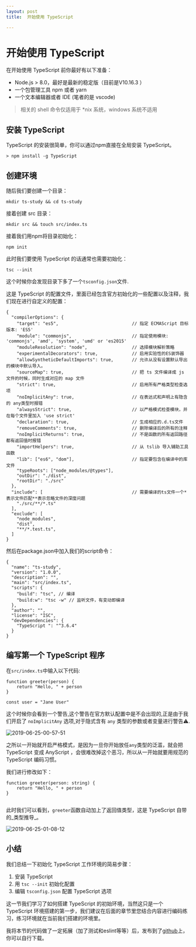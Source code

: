 ```yaml
---
layout: post
title:  开始使用 TypeScript

---
```



# 开始使用 TypeScript

在开始使用 TypeScript 前你最好有以下准备：

* Node.js > 8.0，最好是最新的稳定版（目前是V10.16.3 ）
* 一个包管理工具 npm 或者 yarn
* 一个文本编辑器或者 IDE \(笔者的是 vscode\)

> 相关的 shell 命令仅适用于 \*nix 系统，windows 系统不适用

## 安装 TypeScript

TypeScript 的安装很简单，你可以通过npm直接在全局安装 TypeScript。

```
> npm install -g TypeScript

```

## 创建环境

随后我们要创建一个目录：

```
mkdir ts-study && cd ts-study

```

接着创建 src 目录：

```
mkdir src && touch src/index.ts

```

接着我们用npm将目录初始化：

```
npm init

```

此时我们要使用 TypeScript 的话通常也需要初始化：

```
tsc --init

```

这个时候你会发现目录下多了一个`tsconfig.json`文件.

这是 TypeScript 的配置文件，里面已经包含官方初始化的一些配置以及注释，我们现在进行自定义的配置：

```
{
  "compilerOptions": {
    "target": "es5",                            // 指定 ECMAScript 目标版本: 'ES5'
    "module": "commonjs",                       // 指定使用模块: 'commonjs', 'amd', 'system', 'umd' or 'es2015'
    "moduleResolution": "node",                 // 选择模块解析策略
    "experimentalDecorators": true,             // 启用实验性的ES装饰器
    "allowSyntheticDefaultImports": true,       // 允许从没有设置默认导出的模块中默认导入。
    "sourceMap": true,                          // 把 ts 文件编译成 js 文件的时候，同时生成对应的 map 文件
    "strict": true,                             // 启用所有严格类型检查选项
    "noImplicitAny": true,                      // 在表达式和声明上有隐含的 any类型时报错
    "alwaysStrict": true,                       // 以严格模式检查模块，并在每个文件里加入 'use strict'
    "declaration": true,                        // 生成相应的.d.ts文件
    "removeComments": true,                     // 删除编译后的所有的注释
    "noImplicitReturns": true,                  // 不是函数的所有返回路径都有返回值时报错
    "importHelpers": true,                      // 从 tslib 导入辅助工具函数
    "lib": ["es6", "dom"],                      // 指定要包含在编译中的库文件
    "typeRoots": ["node_modules/@types"],
    "outDir": "./dist",
    "rootDir": "./src"
  },
  "include": [                                  // 需要编译的ts文件一个*表示文件匹配**表示忽略文件的深度问题
    "./src/**/*.ts"
  ],
  "exclude": [
    "node_modules",
    "dist",
    "**/*.test.ts",
  ]
}

```

然后在package.json中加入我们的script命令：

```
{
  "name": "ts-study",
  "version": "1.0.0",
  "description": "",
  "main": "src/index.ts",
  "scripts": {
    "build": "tsc", // 编译
    "build:w": "tsc -w" // 监听文件，有变动即编译
  },
  "author": "",
  "license": "ISC",
  "devDependencies": {
    "TypeScript ": "^3.6.4"
  }
}

```

## 编写第一个 TypeScript 程序

在`src/index.ts`中输入以下代码:

```
function greeter(person) {
    return "Hello, " + person
}

const user = "Jane User"

```

这个时候你会看到一个警告,这个警告在官方默认配置中是不会出现的,正是由于我们开启了 `noImplicitAny` 选项,对于隐式含有 `any` 类型的参数或者变量进行警告⚠️.

![2019-06-25-00-57-51](https://user-gold-cdn.xitu.io/2019/10/9/16daeeff39fac105?w=523&h=129&f=png&s=27412)

之所以一开始就开启严格模式，是因为一旦你开始放任`any`类型的泛滥，就会把 TypeScript 变成 AnyScript ，会很难改掉这个恶习，所以从一开始就要用规范的 TypeScript 编码习惯。

我们进行修改如下：

```
function greeter(person: string) {
    return "Hello, " + person
}


```

此时我们可以看到，`greeter`函数自动加上了返回值类型，这是 TypeScript 自带的\_类型推导\_。

![2019-06-25-01-08-12](https://user-gold-cdn.xitu.io/2019/10/9/16daeeff3a16d8fa?w=500&h=132&f=png&s=23940)

## 小结

我们总结一下初始化 TypeScript 工作环境的简易步骤：

1.  安装 TypeScript
2.  用 `tsc --init` 初始化配置
3.  编辑 `tsconfig.json` 配置 TypeScript 选项

这一节我们学习了如何搭建 TypeScript 的初始环境，当然这只是一个 TypeScript 环境搭建的第一步，我们建议在后面的章节里您结合内容进行编码练习，练习环境就在当前我们搭建的环境里。

我将本节的代码做了一定拓展（加了测试和eslint等等）后，发布到了[github](https://github.com/xiaomuzhu/ts-start)上，你可以自行下载。